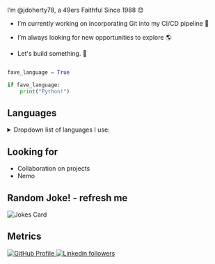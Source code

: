 
<br>
I’m @jdoherty78, a 49ers Faithful Since 1988 😊 

- I’m currently working on incorporating Git into my CI/CD pipeline 🌱 

- I’m always looking for new opportunities to explore 🌎 

- Let's build something. 🧩


```python

fave_language = True

if fave_language:
    print("Python!")

```

 

## Languages

<details><summary>Dropdown list of languages I use: </summary>

    - Python
    - CSS
    - HTML
    - SQL
        - PostgreSQL (not really, just testing the drop down)
        - SQLAlchemy (not really, just testing the drop down)
        - SQLite (not really, just testing the drop down)
        - MySQL (not really, just testing the drop down)
    
</details>    

## Looking for
- Collaboration on projects
- Nemo


</p>    

<p align="center">

##  Random Joke! - refresh me
![Jokes Card](https://readme-jokes.vercel.app/api)
</p>

<p align="left">
  
## Metrics
<a href="https://github.com/jdoherty78">
<img src="https://komarev.com/ghpvc/?username=jdoherty78&color=red" alt="GitHub Profile">
</a>

<a href="https://www.linkedin.com/in/joseph-doherty-5597a688">
<img alt="Linkedin followers" src="https://img.shields.io/badge/followers-33-blue?color=blue&logo=linkedin">
</a>
